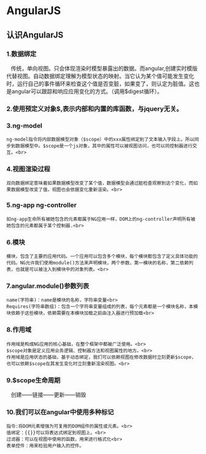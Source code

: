 # AngularJS
## 认识AngularJS
### 1.数据绑定<br>
    传统，单向视图。只会体现渲染时模型暴露出的数据。而angular,创建实时模版代替视图。自动数据绑定理解为模型状态的映射。当它认为某个值可能发生变化时，运行自己的事件循环来检查这个值是否变脏，如果变了，则认定为脏值。这也是angular可以跟踪和响应应用变化的方式。（调用$digest循环）。<br>
### 2.使用预定义对象$,表示内部和内置的库函数，与jquery无关。<br>
### 3.ng-model<br>
    ng-model指令将内部数据模型对象（$scope）中的xxx属性绑定到了文本输入字段上。所以同步到数据模型中。$scope是一个js对象，其中的属性可以被视图访问，也可以同控制器进行交互。<br>
### 4.视图渲染过程<br>
    双向数据绑定意味着如果数据模型改变了某个值，数据模型会通过脏检查观察到这个变化，而如果数据模型改变了值，视图也会依据变化重新渲染。<br>
### 5.ng-app ng-controller
    如ng-app生命所有被她包含的元素都属于NG应用一样，DOM上的ng-controller声明所有被她包含的元素都属于某个控制器.<br>
### 6.模块
    模块，包含了主要的应用代码。一个应用可以包含多个模块，每个模块都包含了定义具体功能的代码。NG允许我们使用module()方法来声明模块，两个参数，第一模块的名称，第二依赖列表，也就是可以被注入到模块中的对象列表。<br>
### 7.angular.module()参数列表
    name(字符串)：name是模块的名称，字符串变量<br>
    Requires(字符串数组)：包含一个字符串变量组成的列表，每个元素都是一个模块名称，本模块依赖于这些模块，依赖需要在本模块加载之前由注入器进行预加载<br>
### 8.作用域
    作用域是构成NG应用的核心基础，在整个框架中都被广泛使用。<br>
    $scope对象是定义应用业务逻辑、控制器方法和视图属性的地方。<br>
    作用域是应用状态的基础，基于动态绑定，我们可以依赖视图在修改数据时立刻更新$scope，也可以依赖$scope在其发生变化时立刻重新渲染视图。<br>
### 9.$scope生命周期
    创建——链接——更新——销毁<br>
### 10.我们可以在angular中使用多种标记
    指令:将DOM元素增强为可复用的DOM组件的属性或元素。<br>
    值绑定：{{}}可以将表达式绑定到视图上。<br>
    过滤器：可以在视图中使用的函数，用来进行格式化<br>
    表单控件：用来检验用户输入的控件。
  
